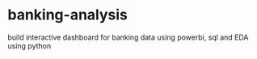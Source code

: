# banking-analysis
build interactive dashboard for banking data using powerbi, sql and EDA using python
